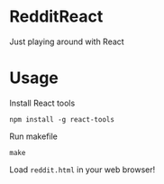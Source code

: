 # RedditReact
Just playing around with React

# Usage
Install React tools

`npm install -g react-tools`

Run makefile

`make`

Load `reddit.html` in your web browser!
